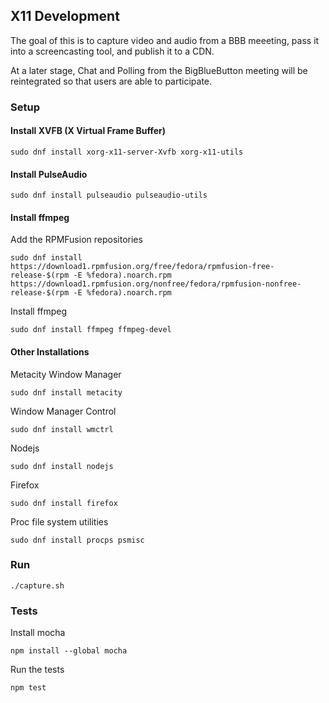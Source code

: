 ## X11 Development

The goal of this is to capture video and audio from a BBB meeeting, pass it into a screencasting tool, and publish it to a CDN.

At a later stage, Chat and Polling from the BigBlueButton meeting will be reintegrated so that users are able to participate.


### Setup

#### Install XVFB (X Virtual Frame Buffer)
```
sudo dnf install xorg-x11-server-Xvfb xorg-x11-utils
```

#### Install PulseAudio
```
sudo dnf install pulseaudio pulseaudio-utils
```

#### Install ffmpeg
Add the RPMFusion repositories
```
sudo dnf install https://download1.rpmfusion.org/free/fedora/rpmfusion-free-release-$(rpm -E %fedora).noarch.rpm https://download1.rpmfusion.org/nonfree/fedora/rpmfusion-nonfree-release-$(rpm -E %fedora).noarch.rpm
```

Install ffmpeg
```
sudo dnf install ffmpeg ffmpeg-devel
```

#### Other Installations
Metacity Window Manager
```
sudo dnf install metacity
```

Window Manager Control
```
sudo dnf install wmctrl
```

Nodejs
```
sudo dnf install nodejs
```

Firefox
```
sudo dnf install firefox
```

Proc file system utilities
```
sudo dnf install procps psmisc
```

### Run
```
./capture.sh
```

### Tests
Install mocha
```
npm install --global mocha
```
Run the tests
```
npm test
```
